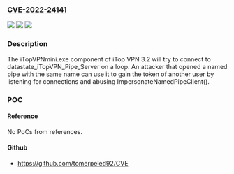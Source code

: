### [CVE-2022-24141](https://cve.mitre.org/cgi-bin/cvename.cgi?name=CVE-2022-24141)
![](https://img.shields.io/static/v1?label=Product&message=n%2Fa&color=blue)
![](https://img.shields.io/static/v1?label=Version&message=n%2Fa&color=blue)
![](https://img.shields.io/static/v1?label=Vulnerability&message=n%2Fa&color=brighgreen)

### Description

The iTopVPNmini.exe component of iTop VPN 3.2 will try to connect to datastate_iTopVPN_Pipe_Server on a loop. An attacker that opened a named pipe with the same name can use it to gain the token of another user by listening for connections and abusing ImpersonateNamedPipeClient().

### POC

#### Reference
No PoCs from references.

#### Github
- https://github.com/tomerpeled92/CVE

